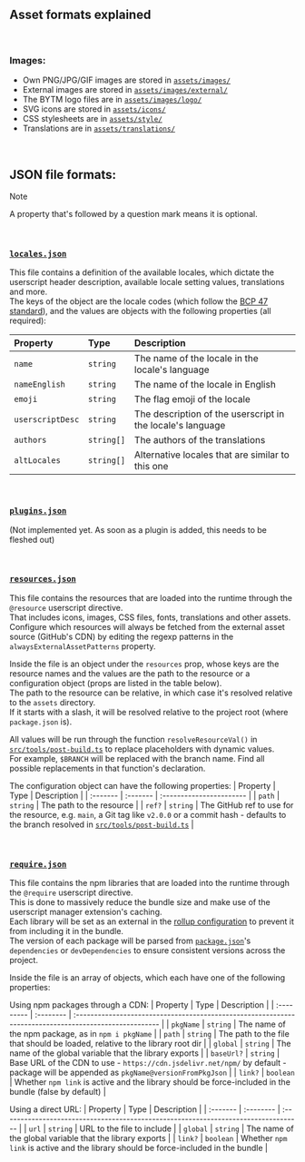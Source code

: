 ## Asset formats explained

<br>

### Images:
- Own PNG/JPG/GIF images are stored in [`assets/images/`](./images)
- External images are stored in [`assets/images/external/`](./images/external)
- The BYTM logo files are in [`assets/images/logo/`](./images/logo)
- SVG icons are stored in [`assets/icons/`](./icons)
- CSS stylesheets are in [`assets/style/`](./style)
- Translations are in [`assets/translations/`](./translations)

<br>

## JSON file formats:
> [!NOTE]  
> A property that's followed by a question mark means it is optional.

<br>

### [`locales.json`](locales.json)
This file contains a definition of the available locales, which dictate the userscript header description, available locale setting values, translations and more.  
The keys of the object are the locale codes (which follow the [BCP 47 standard](https://en.wikipedia.org/wiki/IETF_language_tag)), and the values are objects with the following properties (all required):  
  
| Property         | Type       | Description                                                |
| :--------------- | :--------- | :--------------------------------------------------------- |
| `name`           | `string`   | The name of the locale in the locale's language            |
| `nameEnglish`    | `string`   | The name of the locale in English                          |
| `emoji`          | `string`   | The flag emoji of the locale                               |
| `userscriptDesc` | `string`   | The description of the userscript in the locale's language |
| `authors`        | `string[]` | The authors of the translations                            |
| `altLocales`     | `string[]` | Alternative locales that are similar to this one           |

<br>

### [`plugins.json`](plugins.json)
(Not implemented yet. As soon as a plugin is added, this needs to be fleshed out)  
  
<!-- TODO: For the structure of this array of objects, see `type PluginObj` in [`src/types.ts`](../src/types.ts) -->

<br>

### [`resources.json`](resources.json)
This file contains the resources that are loaded into the runtime through the `@resource` userscript directive.  
That includes icons, images, CSS files, fonts, translations and other assets.  
Configure which resources will always be fetched from the external asset source (GitHub's CDN) by editing the regexp patterns in the `alwaysExternalAssetPatterns` property.  
  
Inside the file is an object under the `resources` prop, whose keys are the resource names and the values are the path to the resource or a configuration object (props are listed in the table below).  
The path to the resource can be relative, in which case it's resolved relative to the `assets` directory.  
If it starts with a slash, it will be resolved relative to the project root (where `package.json` is).  
  
All values will be run through the function `resolveResourceVal()` in [`src/tools/post-build.ts`](../src/tools/post-build.ts) to replace placeholders with dynamic values.  
For example, `$BRANCH` will be replaced with the branch name. Find all possible replacements in that function's declaration.  
  
The configuration object can have the following properties:
| Property | Type     | Description              |
| :------- | :------- | :----------------------- |
| `path`   | `string` | The path to the resource |
| `ref?`   | `string` | The GitHub ref to use for the resource, e.g. `main`, a Git tag like `v2.0.0` or a commit hash - defaults to the branch resolved in [`src/tools/post-build.ts`](./src/tools/post-build.ts) |

<br>

### [`require.json`](require.json)
This file contains the npm libraries that are loaded into the runtime through the `@require` userscript directive.  
This is done to massively reduce the bundle size and make use of the userscript manager extension's caching.  
Each library will be set as an external in the [rollup configuration](../rollup.config.js) to prevent it from including it in the bundle.  
The version of each package will be parsed from [`package.json`](../package.json)'s `dependencies` or `devDependencies` to ensure consistent versions across the project.  
  
Inside the file is an array of objects, which each have one of the following properties:  
  
Using npm packages through a CDN:
| Property   | Type      | Description                                                                                            |
| :--------- | :-------- | :----------------------------------------------------------------------------------------------------- |
| `pkgName`  | `string`  | The name of the npm package, as in `npm i pkgName`                                                     |
| `path`     | `string`  | The path to the file that should be loaded, relative to the library root dir                           |
| `global`   | `string`  | The name of the global variable that the library exports                                               |
| `baseUrl?` | `string`  | Base URL of the CDN to use - `https://cdn.jsdelivr.net/npm/` by default - package will be appended as `pkgName@versionFromPkgJson` |
| `link?`    | `boolean` | Whether `npm link` is active and the library should be force-included in the bundle (false by default) |

Using a direct URL:
| Property | Type      | Description                                                                         |
| :------- | :-------- | :---------------------------------------------------------------------------------- |
| `url`    | `string`  | URL to the file to include                                                          |
| `global` | `string`  | The name of the global variable that the library exports                            |
| `link?`  | `boolean` | Whether `npm link` is active and the library should be force-included in the bundle |
